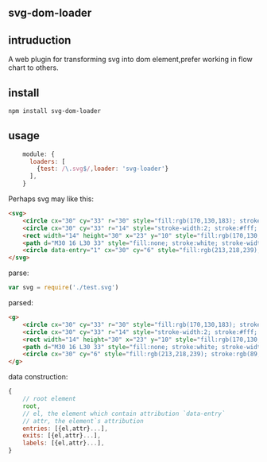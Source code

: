 ## svg-dom-loader

## intruduction

A web plugin for transforming svg into dom element,prefer working in flow chart to others.

## install

```bash
npm install svg-dom-loader
```

## usage
```javascript
    module: {
      loaders: [
        {test: /\.svg$/,loader: 'svg-loader'}
      ],
    }
```

Perhaps svg may like this: 

```html
<svg>
    <circle cx="30" cy="33" r="30" style="fill:rgb(170,130,183); stroke:none;"></circle>
    <circle cx="30" cy="33" r="14" style="stroke-width:2; stroke:#fff; fill:none;"></circle>
    <rect width="14" height="30" x="23" y="10" style="fill:rgb(170,130,183); stroke:none;"></rect>
    <path d="M30 16 L30 33" style="fill:none; stroke:white; stroke-width:2;"></path>
    <circle data-entry="1" cx="30" cy="6" style="fill:rgb(213,218,239); stroke:rgb(89,130,175); stroke-width:1;" r="5"></circle>
</svg>
```

parse:

```javascript
var svg = require('./test.svg')
```

parsed:

```html
<g>
    <circle cx="30" cy="33" r="30" style="fill:rgb(170,130,183); stroke:none;"></circle>
    <circle cx="30" cy="33" r="14" style="stroke-width:2; stroke:#fff; fill:none;"></circle>
    <rect width="14" height="30" x="23" y="10" style="fill:rgb(170,130,183); stroke:none;"></rect>
    <path d="M30 16 L30 33" style="fill:none; stroke:white; stroke-width:2;"></path>
    <circle cx="30" cy="6" style="fill:rgb(213,218,239); stroke:rgb(89,130,175); stroke-width:1;" r="5"></circle>
</g>
```

data construction:

```javascript
{
	// root element 
	root,
	// el, the element which contain attribution `data-entry`
	// attr, the element`s attribution
	entries: [{el,attr}...],
	exits: [{el,attr}...],
	labels: [{el,attr}...],
}
```

